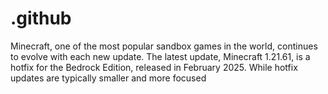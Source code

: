 # .github
Minecraft, one of the most popular sandbox games in the world, continues to evolve with each new update. The latest update, Minecraft 1.21.61, is a hotfix for the Bedrock Edition, released in February 2025. While hotfix updates are typically smaller and more focused
